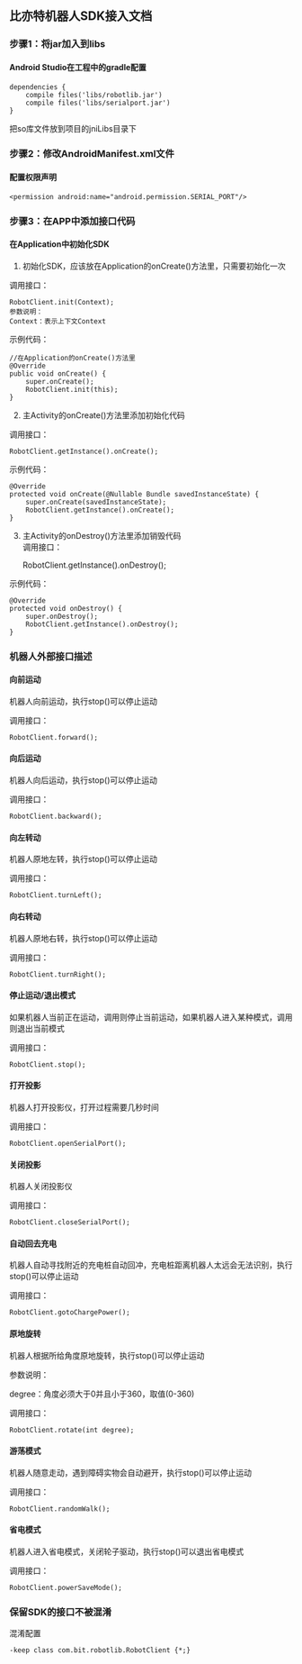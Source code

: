## 比亦特机器人SDK接入文档

### 步骤1：将jar加入到libs

#### Android Studio在工程中的gradle配置

    dependencies {
        compile files('libs/robotlib.jar')
        compile files('libs/serialport.jar')
    }
    
把so库文件放到项目的jniLibs目录下

### 步骤2：修改AndroidManifest.xml文件

#### 配置权限声明

	<permission android:name="android.permission.SERIAL_PORT"/>

### 步骤3：在APP中添加接口代码

#### 在Application中初始化SDK

1. 初始化SDK，应该放在Application的onCreate()方法里，只需要初始化一次

调用接口：

    RobotClient.init(Context);
    参数说明：
    Context：表示上下文Context

示例代码：

    //在Application的onCreate()方法里
    @Override
    public void onCreate() {
        super.onCreate();
        RobotClient.init(this);
    }

2. 主Activity的onCreate()方法里添加初始化代码

调用接口：

	RobotClient.getInstance().onCreate();

示例代码：

	@Override
	protected void onCreate(@Nullable Bundle savedInstanceState) {
	    super.onCreate(savedInstanceState);
	    RobotClient.getInstance().onCreate();
	}
	
3. 主Activity的onDestroy()方法里添加销毁代码    
调用接口：

	RobotClient.getInstance().onDestroy();

示例代码：
	
	@Override
	protected void onDestroy() {
	    super.onDestroy();
	    RobotClient.getInstance().onDestroy();
	}

### 机器人外部接口描述

#### 向前运动

机器人向前运动，执行stop()可以停止运动

调用接口：

    RobotClient.forward();

#### 向后运动

机器人向后运动，执行stop()可以停止运动

调用接口：
	
	RobotClient.backward();

#### 向左转动

机器人原地左转，执行stop()可以停止运动

调用接口：

	RobotClient.turnLeft();
   
#### 向右转动

机器人原地右转，执行stop()可以停止运动

调用接口：

	RobotClient.turnRight();
   
#### 停止运动/退出模式

如果机器人当前正在运动，调用则停止当前运动，如果机器人进入某种模式，调用则退出当前模式

调用接口：

	RobotClient.stop();
	   
#### 打开投影

机器人打开投影仪，打开过程需要几秒时间

调用接口：

	RobotClient.openSerialPort();
   
#### 关闭投影

机器人关闭投影仪

调用接口：

	RobotClient.closeSerialPort();

#### 自动回去充电

机器人自动寻找附近的充电桩自动回冲，充电桩距离机器人太远会无法识别，执行stop()可以停止运动

调用接口：

	RobotClient.gotoChargePower();
	
#### 原地旋转

机器人根据所给角度原地旋转，执行stop()可以停止运动

参数说明：

degree：角度必须大于0并且小于360，取值(0-360)

调用接口：

	RobotClient.rotate(int degree);
	
#### 游荡模式

机器人随意走动，遇到障碍实物会自动避开，执行stop()可以停止运动

调用接口：

	RobotClient.randomWalk();
	
#### 省电模式

机器人进入省电模式，关闭轮子驱动，执行stop()可以退出省电模式

调用接口：

	RobotClient.powerSaveMode();
	
	
### 保留SDK的接口不被混淆

混淆配置

	-keep class com.bit.robotlib.RobotClient {*;}